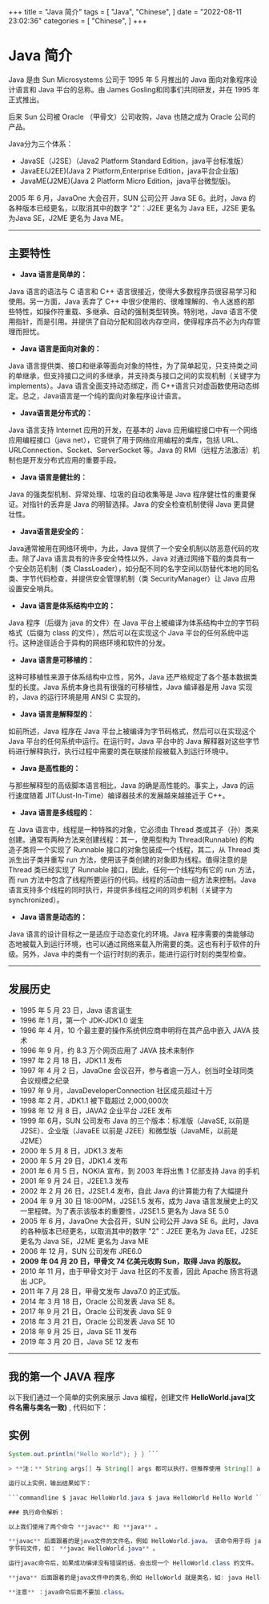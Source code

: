 +++
title = "Java 简介"
tags = [
"Java",
"Chinese",
]
date = "2022-08-11 23:02:36"
categories = [
"Chinese",
]
+++
# Java 简介

Java 是由 Sun Microsystems 公司于 1995 年 5 月推出的 Java 面向对象程序设计语言和 Java 平台的总称。由 James
Gosling和同事们共同研发，并在 1995 年正式推出。

后来 Sun 公司被 Oracle （甲骨文）公司收购，Java 也随之成为 Oracle 公司的产品。

Java分为三个体系：

  * JavaSE（J2SE）（Java2 Platform Standard Edition，java平台标准版）
  * JavaEE(J2EE)(Java 2 Platform,Enterprise Edition，java平台企业版)
  * JavaME(J2ME)(Java 2 Platform Micro Edition，java平台微型版)。

2005 年 6 月，JavaOne 大会召开，SUN 公司公开 Java SE 6。此时，Java 的各种版本已经更名，以取消其中的数字 "2"：J2EE
更名为 Java EE，J2SE 更名为Java SE，J2ME 更名为 Java ME。

* * *

##  主要特性

  * **Java 语言是简单的：**

Java 语言的语法与 C 语言和 C++ 语言很接近，使得大多数程序员很容易学习和使用。另一方面，Java 丢弃了 C++
中很少使用的、很难理解的、令人迷惑的那些特性，如操作符重载、多继承、自动的强制类型转换。特别地，Java
语言不使用指针，而是引用。并提供了自动分配和回收内存空间，使得程序员不必为内存管理而担忧。

  * **Java 语言是面向对象的：**

Java 语言提供类、接口和继承等面向对象的特性，为了简单起见，只支持类之间的单继承，但支持接口之间的多继承，并支持类与接口之间的实现机制（关键字为
implements）。Java 语言全面支持动态绑定，而 C++语言只对虚函数使用动态绑定。总之，Java语言是一个纯的面向对象程序设计语言。

  * **Java语言是分布式的：**

Java 语言支持 Internet 应用的开发，在基本的 Java 应用编程接口中有一个网络应用编程接口（java
net），它提供了用于网络应用编程的类库，包括 URL、URLConnection、Socket、ServerSocket 等。Java 的
RMI（远程方法激活）机制也是开发分布式应用的重要手段。

  * **Java 语言是健壮的：**

Java 的强类型机制、异常处理、垃圾的自动收集等是 Java 程序健壮性的重要保证。对指针的丢弃是 Java 的明智选择。Java 的安全检查机制使得
Java 更具健壮性。

  * **Java语言是安全的：**

Java通常被用在网络环境中，为此，Java 提供了一个安全机制以防恶意代码的攻击。除了Java 语言具有的许多安全特性以外，Java
对通过网络下载的类具有一个安全防范机制（类 ClassLoader），如分配不同的名字空间以防替代本地的同名类、字节代码检查，并提供安全管理机制（类
SecurityManager）让 Java 应用设置安全哨兵。

  * **Java 语言是体系结构中立的：**

Java 程序（后缀为 java 的文件）在 Java 平台上被编译为体系结构中立的字节码格式（后缀为 class 的文件），然后可以在实现这个 Java
平台的任何系统中运行。这种途径适合于异构的网络环境和软件的分发。

  * **Java 语言是可移植的：**

这种可移植性来源于体系结构中立性，另外，Java 还严格规定了各个基本数据类型的长度。Java 系统本身也具有很强的可移植性，Java 编译器是用 Java
实现的，Java 的运行环境是用 ANSI C 实现的。

  * **Java 语言是解释型的：**

如前所述，Java 程序在 Java 平台上被编译为字节码格式，然后可以在实现这个 Java 平台的任何系统中运行。在运行时，Java 平台中的 Java
解释器对这些字节码进行解释执行，执行过程中需要的类在联接阶段被载入到运行环境中。

  * **Java 是高性能的：**

与那些解释型的高级脚本语言相比，Java 的确是高性能的。事实上，Java 的运行速度随着 JIT(Just-In-Time）编译器技术的发展越来越接近于
C++。

  * **Java 语言是多线程的：**

在 Java 语言中，线程是一种特殊的对象，它必须由 Thread 类或其子（孙）类来创建。通常有两种方法来创建线程：其一，使用型构为
Thread(Runnable) 的构造子类将一个实现了 Runnable 接口的对象包装成一个线程，其二，从 Thread 类派生出子类并重写 run
方法，使用该子类创建的对象即为线程。值得注意的是 Thread 类已经实现了 Runnable 接口，因此，任何一个线程均有它的 run 方法，而 run
方法中包含了线程所要运行的代码。线程的活动由一组方法来控制。Java 语言支持多个线程的同时执行，并提供多线程之间的同步机制（关键字为
synchronized）。

  * **Java 语言是动态的：**

Java 语言的设计目标之一是适应于动态变化的环境。Java
程序需要的类能够动态地被载入到运行环境，也可以通过网络来载入所需要的类。这也有利于软件的升级。另外，Java
中的类有一个运行时刻的表示，能进行运行时刻的类型检查。

* * *

## 发展历史

  * 1995 年 5 月 23 日，Java 语言诞生
  * 1996 年 1 月，第一个 JDK-JDK1.0 诞生
  * 1996 年 4 月，10 个最主要的操作系统供应商申明将在其产品中嵌入 JAVA 技术
  * 1996 年 9 月，约 8.3 万个网页应用了 JAVA 技术来制作
  * 1997 年 2 月 18 日，JDK1.1 发布
  * 1997 年 4 月 2 日，JavaOne 会议召开，参与者逾一万人，创当时全球同类会议规模之纪录
  * 1997 年 9 月，JavaDeveloperConnection 社区成员超过十万
  * 1998 年 2 月，JDK1.1 被下载超过 2,000,000次
  * 1998 年 12 月 8 日，JAVA2 企业平台 J2EE 发布
  * 1999 年 6月，SUN 公司发布 Java 的三个版本：标准版（JavaSE, 以前是 J2SE）、企业版（JavaEE 以前是 J2EE）和微型版（JavaME，以前是 J2ME）
  * 2000 年 5 月 8 日，JDK1.3 发布
  * 2000 年 5 月 29 日，JDK1.4 发布
  * 2001 年 6 月 5 日，NOKIA 宣布，到 2003 年将出售 1 亿部支持 Java 的手机
  * 2001 年 9 月 24 日，J2EE1.3 发布
  * 2002 年 2 月 26 日，J2SE1.4 发布，自此 Java 的计算能力有了大幅提升
  * 2004 年 9 月 30 日 18:00PM，J2SE1.5 发布，成为 Java 语言发展史上的又一里程碑。为了表示该版本的重要性，J2SE1.5 更名为 Java SE 5.0
  * 2005 年 6 月，JavaOne 大会召开，SUN 公司公开 Java SE 6。此时，Java 的各种版本已经更名，以取消其中的数字 "2"：J2EE 更名为 Java EE，J2SE 更名为 Java SE，J2ME 更名为 Java ME
  * 2006 年 12 月，SUN 公司发布 JRE6.0
  * **2009 年 04 月 20 日，甲骨文 74 亿美元收购 Sun，取得 Java 的版权。**
  * 2010 年 11 月，由于甲骨文对于 Java 社区的不友善，因此 Apache 扬言将退出 JCP。
  * 2011 年 7 月 28 日，甲骨文发布 Java7.0 的正式版。
  * 2014 年 3 月 18 日，Oracle 公司发表 Java SE 8。
  * 2017 年 9 月 21 日，Oracle 公司发表 Java SE 9
  * 2018 年 3 月 21 日，Oracle 公司发表 Java SE 10
  * 2018 年 9 月 25 日，Java SE 11 发布
  * 2019 年 3 月 20 日，Java SE 12 发布

* * *

##  我的第一个 JAVA 程序

以下我们通过一个简单的实例来展示 Java 编程，创建文件 **HelloWorld.java(文件名需与类名一致)** , 代码如下：

## 实例

```java public class HelloWorld { public static void main(String[] args) {
System.out.println("Hello World"); } } ```

> **注：** String args[] 与 String[] args 都可以执行，但推荐使用 String[] args，这样可以避免歧义和误读。

运行以上实例，输出结果如下：

```commandline $ javac HelloWorld.java $ java HelloWorld Hello World ```

### 执行命令解析：

以上我们使用了两个命令 **javac** 和 **java** 。

**javac** 后面跟着的是java文件的文件名，例如 HelloWorld.java。 该命令用于将 java 源文件编译为 class
字节码文件，如： **javac HelloWorld.java** 。

运行javac命令后，如果成功编译没有错误的话，会出现一个 HelloWorld.class 的文件。

**java** 后面跟着的是java文件中的类名,例如 HelloWorld 就是类名，如: java HelloWorld。

**注意** ：java命令后面不要加.class。

